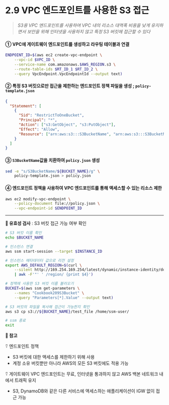 # 2.9 VPC 엔드포인트를 사용한 S3 접근

> _S3용 VPC 엔드포인트를 사용하여 VPC 내의 리소스 대역폭 비용을 낮게 유지하면서 보안을 위해 인터넷을 사용하지 않고 특정 S3 버킷에 접근할 수 있다_

#### ① VPC에 게이트웨이 엔드포인트를 생성하고 라우팅 테이블과 연결

```bash
ENDPOINT_ID=$(aws ec2 create-vpc-endpoint \
	--vpc-id $VPC_ID \
	--service-name com.amazonaws.$AWS_REGION.s3 \
	--route-table-ids $RT_ID_1 $RT_ID_2 \
	--query VpcEndpoint.VpcEndpointId --output text)
```

#### ② 특정 S3 버킷으로만 접근을 제한하는 엔드포인트 정책 파일을 생성 ; `policy-template.json`

```json
{
  "Statement": [
    {
      "Sid": "RestrictToOneBucket",
      "Principal": "*",
      "Action": ["s3:GetObject", "s3:PutObject"],
      "Effect": "Allow",
      "Resource": ["arn:aws:s3:::S3BucketName", "arn:aws:s3:::S3BucketName/*"]
    }
  ]
}
```

#### ③ `S3BucketName`값을 치환하여 `policy.json` 생성

```bash
sed -e "s/S3BucketName/${BUCKET_NAME}/g" \
	policy-template.json > policy.json
```

#### ④ 엔드포인트 정책을 사용하여 VPC 엔드포인트를 통해 액세스할 수 있는 리소스 제한

```bash
aws ec2 modify-vpc-endpoint \
	--policy-document file://policy.json \
	--vpc-endpoint-id $ENDPOINT_ID
```

---

**🥕 유효성 검사** : S3 버킷 접근 가능 여부 확인

```bash
# S3 버킷 이름 확인
echo $BUCKET_NAME

# 인스턴스 연결
aws ssm start-session --target $INSTANCE_ID

# 인스턴스 메타데이터 값으로 리전 설정
export AWS_DEFAULT_REGION=$(curl \
	--silent http://169.254.169.254/latest/dynamic/instance-identity/document \
	| awk -F'"' ' /region/ {print $4}')

# 정책에 사용한 S3 버킷 이름 불러오기
BUCKET=$(aws ssm get-parameters \
	--names "Cookbook209S3Bucket" \
	--query "Parameters[*].Value" --output text)

# S3 버킷의 파일을 복사해 접근이 가능한지 확인
aws s3 cp s3://${BUCKET_NAME}/test_file /home/ssm-user/

# ssm 종료
exit
```

**🥕 참고**

⍢ 엔드포인트 정책

- S3 버킷에 대한 액세스를 제한하기 위해 사용
- 계정 소유 버킷뿐만 아니라 AWS의 모든 S3 버킷에도 적용 가능

⍢ 게이트웨이 VPC 엔드포인트는 무료, 인터넷을 통과하지 않고 AWS 백본 네트워크 내에서 트래픽 유지

- S3, DynamoDB와 같은 다른 서비스에 액세스하는 애플리케이션이 IGW 없이 접근 가능
